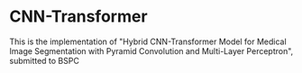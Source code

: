 # CNN-Transformer
This is the implementation of "Hybrid CNN-Transformer Model for Medical Image Segmentation with Pyramid Convolution and Multi-Layer Perceptron", submitted to BSPC
